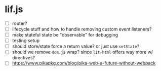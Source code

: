 # lif.js

- [ ] router?
- [ ] lifecycle stuff and how to handle removing custom event listeners?
- [ ] make stateful state be "observable" for debugging
- [ ] testing setup
- [ ] should store/state force a return value? or just use `setState`?
- [ ] should we remove `dom.js` wrap? since `lit-html` offers way more w/ directives?
- [ ] https://www.pikapkg.com/blog/pika-web-a-future-without-webpack
